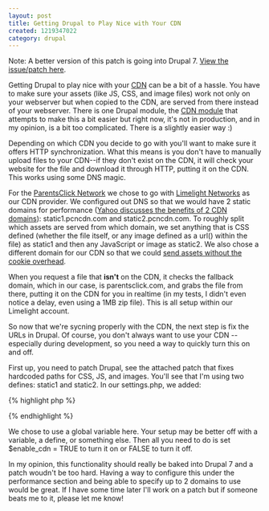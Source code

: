 ```yaml
--- 
layout: post
title: Getting Drupal to Play Nice with Your CDN
created: 1219347022
category: drupal
---
```

<div class="alert alert-error">Note: A better version of this patch is going into Drupal 7. <a href="http://drupal.org/node/499156">View the issue/patch here</a>.</div>

Getting Drupal to play nice with your <a href="http://en.wikipedia.org/wiki/Content_Delivery_Network">CDN</a> can be a bit of a hassle. You have to make sure your assets (like JS, CSS, and image files) work not only on your webserver but when copied to the CDN, are served from there instead of your webserver. There is one Drupal module, the <a href="http://drupal.org/project/cdn">CDN module</a> that attempts to make this a bit easier but right now, it's not in production, and in my opinion, is a bit too complicated. There is a slightly easier way :)

Depending on which CDN you decide to go with you'll want to make sure it offers HTTP synchronization. What this means is you don't have to manually upload files to your CDN--if they don't exist on the CDN, it will check your website for the file and download it through HTTP, putting it on the CDN. This works using some DNS magic. 

For the <a href="http://www.parentsclick.com/">ParentsClick Network</a> we chose to go with <a href="http://www.limelightnetworks.com/">Limelight Networks</a> as our CDN provider. We configured out DNS so that we would have 2 static domains for performance (<a href="http://yuiblog.com/blog/2007/04/11/performance-research-part-4/">Yahoo discusses the benefits of 2 CDN domains</a>): static1.pcncdn.com and static2.pcncdn.com. To roughly split which assets are served from which domain, we set anything that is CSS defined (whether the file itself, or any image defined as a url() within the file) as static1 and then any JavaScript or image as static2. We also chose a different domain for our CDN so that we could <a href="http://yuiblog.com/blog/2007/03/01/performance-research-part-3/">send assets without the cookie overhead</a>. 

When you request a file that <strong>isn't</strong> on the CDN, it checks the fallback domain, which in our case, is parentsclick.com, and grabs the file from there, putting it on the CDN for you in realtime (in my tests, I didn't even notice a delay, even using a 1MB zip file). This is all setup within our Limelight account.

So now that we're sycning properly with the CDN, the next step is fix the URLs in Drupal. Of course, you don't always want to use your CDN -- especially during development, so you need a way to quickly turn this on and off. 

First up, you need to patch Drupal, see the attached patch that fixes hardcoded paths for CSS, JS, and images. You'll see that I'm using two defines: static1 and static2. In our settings.php, we added:

{% highlight php %}
<?php
global $enable_cdn;
if ($enable_cdn) { 
  define('static1', 'http://static1.pcncdn.com');
  define('static2', 'http://static2.pcncdn.com');
}
else {
  define('static1', '');
  define('static2', '');  
}
?>
{% endhighlight %}

We chose to use a global variable here. Your setup may be better off with a variable, a define, or something else. Then all you need to do is set $enable_cdn = TRUE to turn it on or FALSE to turn it off.

In my opinion, this functionality should really be baked into Drupal 7 and a patch woudn't be too hard. Having a way to configure this under the performance section and being able to specify up to 2 domains to use would be great. If I have some time later I'll work on a patch but if someone beats me to it, please let me know!
